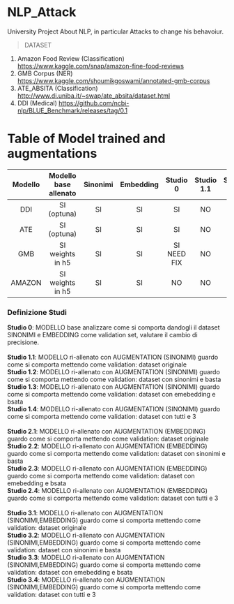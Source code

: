 # NLP_Attack
University Project About NLP, in particular Attacks to change his behavoiur.
> DATASET
1. Amazon Food Review (Classification)      https://www.kaggle.com/snap/amazon-fine-food-reviews
2. GMB Corpus (NER)                         https://www.kaggle.com/shoumikgoswami/annotated-gmb-corpus
3. ATE_ABSITA (Classification)              http://www.di.uniba.it/~swap/ate_absita/dataset.html
4. DDI (Medical)                            https://github.com/ncbi-nlp/BLUE_Benchmark/releases/tag/0.1

# Table of Model trained and augmentations

Modello  | Modello base allenato | Sinonimi | Embedding | Studio 0 | Studio 1.1 | Studio 1.2 |  Studio 1.3 |  Studio 1.4 | Studio 2.1 | Studio 2.2 |  Studio 2.3 |  Studio 2.4 | Studio 3.1 | Studio 3.2 |  Studio 3.3 |  Studio 3.4 |
:------: | :-------------------: | :------: | :-------: | :------: | :--------: | :--------: | :---------: | :---------: | :--------: | :--------: | :---------: | :--------: | :--------: | :--------: | :---------: | :---------: |
DDI      |  SI (optuna)          | SI       |  SI       | SI       | NO         | NO         | NO          | NO          | NO         | NO         | NO          | NO          | NO         | NO         | NO          | NO          |
ATE      |  SI (optuna)          | SI       |  SI       | SI       | NO         | NO         | NO          | NO          | NO         | NO         | NO          | NO          | NO         | NO         | NO          | NO          |
GMB      |  SI weights in h5     | SI       |  SI       | SI NEED FIX       | NO         | NO         | NO          | NO          | NO         | NO         | NO          | NO          | NO         | NO         | NO          | NO          |
AMAZON   |  SI weights in h5     | SI       |  SI       | NO       | NO         | NO         | NO          | NO          | NO         | NO         | NO          | NO          | NO         | NO         | NO          | NO          |

### Definizione Studi 
**Studio 0**: MODELLO base analizzare come si comporta dandogli il dataset SINONIMI e EMBEDDING come validation set, valutare il cambio di precisione. </br> 
</br> 
**Studio 1.1**: MODELLO ri-allenato con AUGMENTATION (SINONIMI) guardo come si comporta mettendo come validation: dataset originale </br>
**Studio 1.2**: MODELLO ri-allenato con AUGMENTATION (SINONIMI) guardo come si comporta mettendo come validation: dataset con sinonimi e basta </br>
**Studio 1.3**: MODELLO ri-allenato con AUGMENTATION (SINONIMI) guardo come si comporta mettendo come validation: dataset con emebedding e bsata </br>
**Studio 1.4**: MODELLO ri-allenato con AUGMENTATION (SINONIMI) guardo come si comporta mettendo come validation: dataset con tutti e 3 </br>
</br>
**Studio 2.1**: MODELLO ri-allenato con AUGMENTATION (EMBEDDING) guardo come si comporta mettendo come validation: dataset originale </br>
**Studio 2.2**: MODELLO ri-allenato con AUGMENTATION (EMBEDDING) guardo come si comporta mettendo come validation: dataset con sinonimi e basta </br>
**Studio 2.3**: MODELLO ri-allenato con AUGMENTATION (EMBEDDING) guardo come si comporta mettendo come validation: dataset con emebedding e bsata </br>
**Studio 2.4**: MODELLO ri-allenato con AUGMENTATION (EMBEDDING) guardo come si comporta mettendo come validation: dataset con tutti e 3 </br>
</br>
**Studio 3.1**: MODELLO ri-allenato con AUGMENTATION (SINONIMI,EMBEDDING) guardo come si comporta mettendo come validation: dataset originale </br>
**Studio 3.2**: MODELLO ri-allenato con AUGMENTATION (SINONIMI,EMBEDDING) guardo come si comporta mettendo come validation: dataset con sinonimi e basta </br>
**Studio 3.3**: MODELLO ri-allenato con AUGMENTATION (SINONIMI,EMBEDDING) guardo come si comporta mettendo come validation: dataset con emebedding e bsata </br>
**Studio 3.4**: MODELLO ri-allenato con AUGMENTATION (SINONIMI,EMBEDDING) guardo come si comporta mettendo come validation: dataset con tutti e 3 </br>
